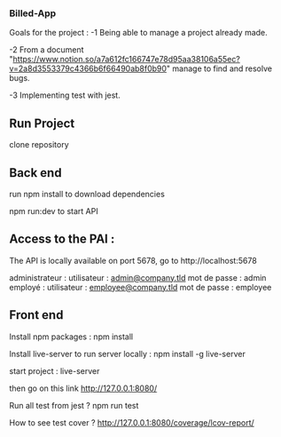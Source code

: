 ### Billed-App
Goals for the project :
-1 Being able to manage a project already made.

-2 From a document "https://www.notion.so/a7a612fc166747e78d95aa38106a55ec?v=2a8d3553379c4366b6f66490ab8f0b90" manage to find and resolve bugs.

-3 Implementing test with jest.


## Run Project

clone repository

## Back end

run npm install to download dependencies

npm run:dev to start API

## Access to the PAI :
The API is locally available on port 5678, go to http://localhost:5678

administrateur :
utilisateur : admin@company.tld 
mot de passe : admin
employé :
utilisateur : employee@company.tld
mot de passe : employee

## Front end

Install npm packages  :
npm install

Install live-server to run server locally :
npm install -g live-server

start project :
live-server

then go on this link http://127.0.0.1:8080/

Run all test from jest ?
npm run test

How to see test cover ?
http://127.0.0.1:8080/coverage/lcov-report/

